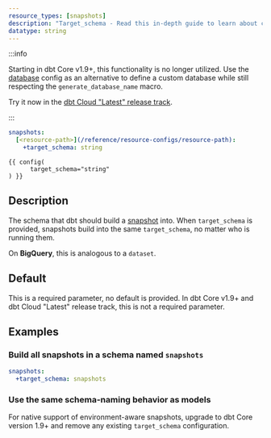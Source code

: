 ```yaml
---
resource_types: [snapshots]
description: "Target_schema - Read this in-depth guide to learn about configurations in dbt."
datatype: string
---
```


:::info

Starting in dbt Core v1.9+, this functionality is no longer utilized. Use the [database](/reference/resource-configs/database) config as an alternative to define a custom database while still respecting the `generate_database_name` macro. 

Try it now in the [dbt Cloud "Latest" release track](/docs/dbt-versions/cloud-release-tracks).

:::

<File name='dbt_project.yml'>

```yml
snapshots:
  [<resource-path>](/reference/resource-configs/resource-path):
    +target_schema: string

```

</File>

<File name='snapshots/<filename>.sql'>

```jinja2
{{ config(
      target_schema="string"
) }}

```

</File>

## Description
The schema that dbt should build a [snapshot](/docs/build/snapshots) <Term id="table" /> into. When `target_schema` is provided, snapshots build into the same `target_schema`, no matter who is running them.

On **BigQuery**, this is analogous to a `dataset`.

## Default

<VersionBlock lastVersion="1.8" >This is a required parameter, no default is provided. </VersionBlock>
<VersionBlock firstVersion="1.9.1">In dbt Core v1.9+ and dbt Cloud "Latest" release track, this is not a required parameter. </VersionBlock>

## Examples
### Build all snapshots in a schema named `snapshots`

<File name='dbt_project.yml'>

```yml
snapshots:
  +target_schema: snapshots

```

</File>

<VersionBlock lastVersion="1.8" >

### Use the same schema-naming behavior as models

For native support of environment-aware snapshots, upgrade to dbt Core version 1.9+ and remove any existing `target_schema` configuration. 

</VersionBlock>